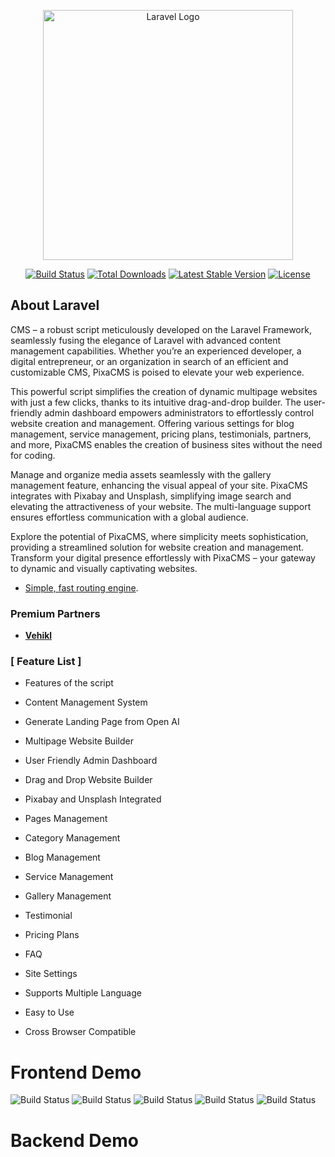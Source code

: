 <p align="center"><a href="https://laravel.com" target="_blank">
<img src="https://raw.githubusercontent.com/laravel/art/master/logo-lockup/5%20SVG/2%20CMYK/1%20Full%20Color/laravel-logolockup-cmyk-red.svg" width="400" alt="Laravel Logo"></a></p>

<p align="center">
<a href="https://github.com/laravel/framework/actions">
<img src="https://github.com/laravel/framework/workflows/tests/badge.svg" alt="Build Status"></a>
<a href="https://packagist.org/packages/laravel/framework">
<img src="https://img.shields.io/packagist/dt/laravel/framework" alt="Total Downloads"></a>
<a href="https://packagist.org/packages/laravel/framework">
<img src="https://img.shields.io/packagist/v/laravel/framework" alt="Latest Stable Version"></a>
<a href="https://packagist.org/packages/laravel/framework">
<img src="https://img.shields.io/packagist/l/laravel/framework" alt="License"></a>
</p>

## About Laravel

CMS – a robust script meticulously developed on the Laravel Framework, seamlessly fusing the elegance of Laravel with advanced content management capabilities. Whether you’re an experienced developer, a digital entrepreneur, or an organization in search of an efficient and customizable CMS, PixaCMS is poised to elevate your web experience.

This powerful script simplifies the creation of dynamic multipage websites with just a few clicks, thanks to its intuitive drag-and-drop builder. The user-friendly admin dashboard empowers administrators to effortlessly control website creation and management. Offering various settings for blog management, service management, pricing plans, testimonials, partners, and more, PixaCMS enables the creation of business sites without the need for coding.

Manage and organize media assets seamlessly with the gallery management feature, enhancing the visual appeal of your site. PixaCMS integrates with Pixabay and Unsplash, simplifying image search and elevating the attractiveness of your website. The multi-language support ensures effortless communication with a global audience.

Explore the potential of PixaCMS, where simplicity meets sophistication, providing a streamlined solution for website creation and management. Transform your digital presence effortlessly with PixaCMS – your gateway to dynamic and visually captivating websites.

-   [Simple, fast routing engine](https://laravel.com/docs/routing).

### Premium Partners

-   **[Vehikl](https://vehikl.com/)**

### [ Feature List ]

-   Features of the script

-   Content Management System
-   Generate Landing Page from Open AI
-   Multipage Website Builder
-   User Friendly Admin Dashboard
-   Drag and Drop Website Builder
-   Pixabay and Unsplash Integrated
-   Pages Management
-   Category Management
-   Blog Management
-   Service Management
-   Gallery Management
-   Testimonial
-   Pricing Plans
-   FAQ
-   Site Settings
-   Supports Multiple Language
-   Easy to Use
-   Cross Browser Compatible

# Frontend Demo

 <img src="public/demo/screencapture-127-0-0-1-8000-website-2024-11-22-02_57_12.png" alt="Build Status">
 <img src="public/demo/127.0.0.1_8000_website_blog.png" alt="Build Status">
 <img src="public/demo/127.0.0.1_8000_website_contact-us.png" alt="Build Status">
 <img src="public/demo/127.0.0.1_8000_website_gallery.png" alt="Build Status">
 <img src="public/demo/127.0.0.1_8000_website_service.png" alt="Build Status">

# Backend Demo
